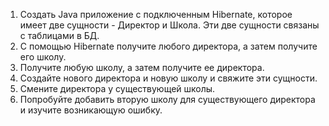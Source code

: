 1) Создать Java приложение с подключенным Hibernate, которое имеет две
   сущности - Директор и Школа. Эти две сущности связаны с таблицами в
   БД. 
2) С помощью Hibernate получите любого директора, а затем получите его
   школу.
3) Получите любую школу, а затем получите ее директора.
4) Создайте нового директора и новую школу и свяжите эти сущности.
5) Смените директора у существующей школы.
6) Попробуйте добавить вторую школу для существующего директора и
   изучите возникающую ошибку.